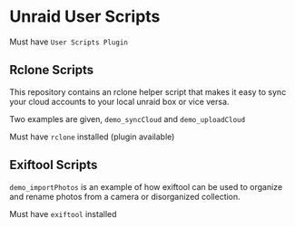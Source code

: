 # Unraid User Scripts
Must have `User Scripts Plugin`

## Rclone Scripts
This repository contains an rclone helper script that makes it easy to sync your cloud accounts to your local unraid box or vice versa.

Two examples are given, `demo_syncCloud` and `demo_uploadCloud`

Must have `rclone` installed (plugin available)

## Exiftool Scripts
`demo_importPhotos` is an example of how exiftool can be used to organize and rename photos from a camera or disorganized collection.

Must have `exiftool` installed

